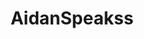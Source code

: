 ---
title: AidanSpeakss
github: https://github.com/AidanSpeakss
mode: dark
transition: 3s
archetype:
  - Little Bit of Everything
---